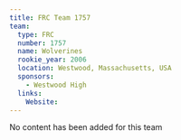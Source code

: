 ```yaml
---
title: FRC Team 1757
team:
  type: FRC
  number: 1757
  name: Wolverines
  rookie_year: 2006
  location: Westwood, Massachusetts, USA
  sponsors:
    - Westwood High
  links:
    Website: 
---
```

No content has been added for this team